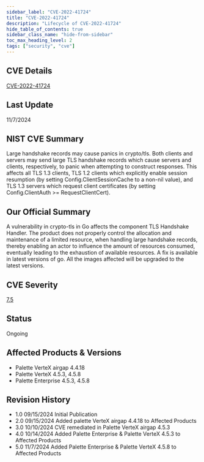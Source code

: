 ```yaml
---
sidebar_label: "CVE-2022-41724"
title: "CVE-2022-41724"
description: "Lifecycle of CVE-2022-41724"
hide_table_of_contents: true
sidebar_class_name: "hide-from-sidebar"
toc_max_heading_level: 2
tags: ["security", "cve"]
---
```


## CVE Details

[CVE-2022-41724](https://nvd.nist.gov/vuln/detail/CVE-2022-41724)

## Last Update

11/7/2024

## NIST CVE Summary

Large handshake records may cause panics in crypto/tls. Both clients and servers may send large TLS handshake records
which cause servers and clients, respectively, to panic when attempting to construct responses. This affects all TLS 1.3
clients, TLS 1.2 clients which explicitly enable session resumption (by setting Config.ClientSessionCache to a non-nil
value), and TLS 1.3 servers which request client certificates (by setting Config.ClientAuth >= RequestClientCert).

## Our Official Summary

A vulnerability in crypto-tls in Go affects the component TLS Handshake Handler. The product does not properly control
the allocation and maintenance of a limited resource, when handling large handshake records, thereby enabling an actor
to influence the amount of resources consumed, eventually leading to the exhaustion of available resources. A fix is
available in latest versions of go. All the images affected will be upgraded to the latest versions.

## CVE Severity

[7.5](https://nvd.nist.gov/vuln/detail/CVE-2022-41724)

## Status

Ongoing

## Affected Products & Versions

- Palette VerteX airgap 4.4.18
- Palette VerteX 4.5.3, 4.5.8
- Palette Enterprise 4.5.3, 4.5.8

## Revision History

- 1.0 09/15/2024 Initial Publication
- 2.0 09/15/2024 Added palette VerteX airgap 4.4.18 to Affected Products
- 3.0 10/10/2024 CVE remediated in Palette VerteX airgap 4.5.3
- 4.0 10/14/2024 Added Palette Enterprise & Palette VerteX 4.5.3 to Affected Products
- 5.0 11/7/2024 Added Palette Enterprise & Palette VerteX 4.5.8 to Affected Products